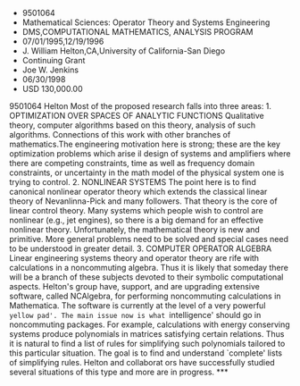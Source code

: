 
* 9501064
* Mathematical Sciences: Operator Theory and Systems Engineering
* DMS,COMPUTATIONAL MATHEMATICS, ANALYSIS PROGRAM
* 07/01/1995,12/19/1996
* J. William Helton,CA,University of California-San Diego
* Continuing Grant
* Joe W. Jenkins
* 06/30/1998
* USD 130,000.00

9501064 Helton Most of the proposed research falls into three areas: 1.
OPTIMIZATION OVER SPACES OF ANALYTIC FUNCTIONS Qualitative theory, computer
algorithms based on this theory, analysis of such algorithms. Connections of
this work with other branches of mathematics.The engineering motivation here is
strong; these are the key optimization problems which arise il design of systems
and amplifiers where there are competing constraints, time as well as frequency
domain constraints, or uncertainty in the math model of the physical system one
is trying to control. 2. NONLINEAR SYSTEMS The point here is to find canonical
nonlinear operator theory which extends the classical linear theory of
Nevanlinna-Pick and many followers. That theory is the core of linear control
theory. Many systems which people wish to control are nonlinear (e.g., jet
engines), so there is a big demand for an effective nonlinear theory.
Unfortunately, the mathematical theory is new and primitive. More general
problems need to be solved and special cases need to be understood in greater
detail. 3. COMPUTER OPERATOR ALGEBRA Linear engineering systems theory and
operator theory are rife with calculations in a noncommuting algebra. Thus it is
likely that someday there will be a branch of these subjects devoted to their
symbolic computational aspects. Helton's group have, support, and are upgrading
extensive software, called NCAlgebra, for performing noncommuting calculations
in Mathematica. The software is currently at the level of a very powerful
`yellow pad'. The main issue now is what `intelligence' should go in
noncommuting packages. For example, calculations with energy conserving systems
produce polynomials in matrices satisfying certain relations. Thus it is natural
to find a list of rules for simplifying such polynomials tailored to this
particular situation. The goal is to find and understand `complete' lists of
simplifying rules. Helton and collaborat ors have successfully studied several
situations of this type and more are in progress. ***
